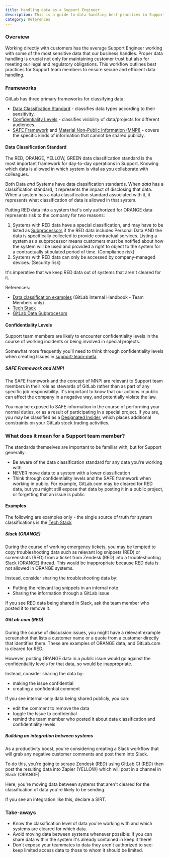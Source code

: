 ```yaml
---
title: Handling data as a Support Engineer
description: This is a guide to data handling best practices in Support
category: References
---
```


### Overview

Working directly with customers has the average Support Engineer working with some of the most sensitive data that our business handles. Proper data handling is crucial not only for maintaining customer trust but also for meeting our legal and regulatory obligations. This workflow outlines best practices for Support team members to ensure secure and efficient data handling.

### Frameworks

GitLab has three primary frameworks for classifying data:
 - [Data Classifcation Standard](/handbook/security/data-classification-standard/) - classifies data types according to their sensitivity.
 - [Confidentiality Levels](/handbook/communication/confidentiality-levels/) - classifies visibility of data/projects for different audiences.
 - [SAFE Framework](/handbook/legal/safe-framework/) and [Material Non-Public Information (MNPI)](/handbook/product/product-processes/product-safe-guidance/#materially-non-public-information) - covers the specific kinds of information that cannot be shared publicly.


#### Data Classification Standard

The RED, ORANGE, YELLOW, GREEN data classification standard is the most important framework for day-to-day operations in Support. Knowing which data is allowed in which system is vital as you collaborate with colleagues.

Both Data _and_ Systems have data classification standards. When _data_ has a classification standard, it represents the impact of disclosing that data. When a system has a data classification standard associated with it, it represents what classification of data is allowed in that system.

Putting RED data into a system that's only authorized for ORANGE data represents risk to the company for two reasons:  

1. Systems with RED data have a special classification, and may have to be listed as [Subprocessors](https://about.gitlab.com/privacy/subprocessors/) if the RED data includes Personal Data AND the data is specifically collected to provide contractual services.  Listing a system as a subprocessor means customers must be notified about how the system will be used and provided a right to object to the system for a contractually stipulated period of time. (Compliance risk)
2. Systems with RED data can only be accessed by company-managed devices. (Security risk)

It's imperative that we keep RED data out of systems that aren't cleared for it.

References:

 * [Data classification examples](https://internal.gitlab.com/handbook/security/data_classification/) (GitLab Internal Handbook - Team Members only)
 * [Tech Stack](https://gitlab.com/gitlab-com/www-gitlab-com/-/blob/master/data/tech_stack.yml)
 * [GitLab Data Subprocesors](https://about.gitlab.com/privacy/subprocessors/)


#### Confidentiality Levels

Support team members are likely to encounter confidentiality levels in the course of working incidents or being involved in special projects.

Somewhat more frequently you'll need to think through confidentiality levels when creating Issues in [support-team-meta](https://gitlab.com/gitlab-com/support/support-team-meta/).

##### SAFE Framework and MNPI

The SAFE framework and the concept of MNPI are relevant to Support team members in their role as stewards of GitLab rather than as part of any specific job responsibility. It's important to know that our actions in public can affect the company in a negative way, and potentially violate the law.

You may be exposed to SAFE information in the course of performing your normal duties, or as a result of participating in a special project. If you are, you may be classified as a [Designated Insider](/handbook/legal/publiccompanyresources/#designated-insiders), which places additional constraints on your GitLab stock trading activities. 


### What does it mean for a Support team member?

The standards themselves are important to be familiar with, but for Support generally:
 * Be aware of the data classification standard for any data you're working with 
 * NEVER move data to a system with a lower classification
 * Think through confidentiality levels and the SAFE framework when working in public.  For example, GitLab.com may be cleared for RED data, but you might still expose that data by posting it in a public project, or forgetting that an issue is public

#### Examples

The following are examples only - the single source of truth for system classifications is the [Tech Stack](https://gitlab.com/gitlab-com/www-gitlab-com/-/blob/master/data/tech_stack.yml)

##### Slack (ORANGE)

During the course of working emergency tickets, you may be tempted to copy troubleshooting data such as relevant log snippets (RED) or screenshots (RED) from a ticket from Zendesk (RED) into a troubleshooting Slack (ORANGE) thread.
This would be inappropriate because RED data is not allowed in ORANGE systems.

Instead, consider sharing the troubleshooting data by:
 * Putting the relevant log snippets in an internal note
 * Sharing the information through a GitLab issue

If you see RED data being shared in Slack, ask the team member who posted it to remove it.


##### GitLab.com (RED)

During the course of discussion issues, you might have a relevant example screenshot that lists a customer name or a quote from a customer directly that identifies them. These are examples of ORANGE data, and GitLab.com is cleared for RED.

However, posting ORANGE data in a _public_ issue would go against the confidentiality levels for that data, so would be inappropriate.

Instead, consider sharing the data by:
 * making the issue confidential
 * creating a confidential comment

If you see internal-only data being shared publicly, you can:
 * edit the comment to remove the data
 * toggle the Issue to confidential
 * remind the team member who posted it about data classification and confidentiality levels

##### Building an integration between systems

As a productivity boost, you're considering creating a Slack workflow that will grab any negative customer comments and post them into Slack.

To do this, you're going to scrape Zendesk (RED) using GitLab CI (RED) then post the resulting data into Zapier (YELLOW) which will post in a channel in Slack (ORANGE).

Here, you're moving data between systems that aren't cleared for the classification of data you're likely to be sending.

If you see an integration like this, declare a SIRT.

### Take-aways

* Know the classification level of data you're working with and which systems are cleared for which data.
* Avoid moving data between systems whenever possible: if you can share data within the system it's already contained in keep it there!
* Don't expose your teammates to data they aren't authorized to see: keep limited access data to those to whom it should be limited.

